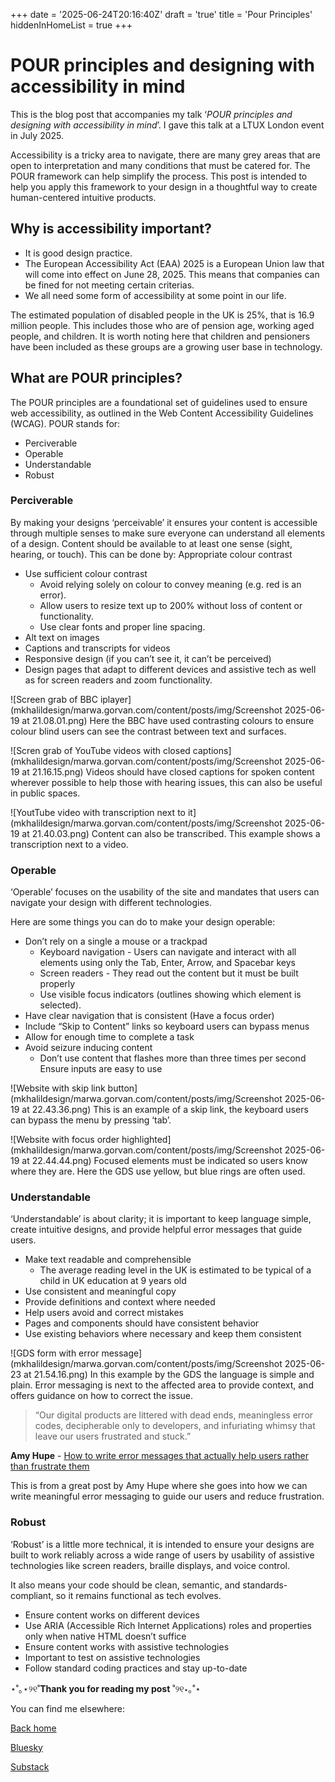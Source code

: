 +++
date = '2025-06-24T20:16:40Z'
draft = 'true'
title = 'Pour Principles'
hiddenInHomeList = true
+++
# POUR principles and designing with accessibility in mind

This is the blog post that accompanies my talk ‘*POUR principles and designing with accessibility in mind*’. I gave this talk at a LTUX London event in July 2025.

Accessibility is a tricky area to navigate, there are many grey areas that are open to interpretation and many conditions that must be catered for. The POUR framework can help simplify the process. This post is intended to help you apply this framework to your design in a thoughtful way to create human-centered intuitive products.

## Why is accessibility important?

- It is good design practice. 
- The European Accessibility Act (EAA) 2025 is a European Union law that will come into effect on June 28, 2025. This means that companies can be fined for not meeting certain criterias.
- We all need some form of accessibility at some point in our life.

The estimated population of disabled people in the UK is 25%, that is 16.9 million people. This includes those who are of pension age, working aged people, and children. It is worth noting here that children and pensioners have been included as these groups are a growing user base in technology.

## What are POUR principles?

The POUR principles are a foundational set of guidelines used to ensure web accessibility, as outlined in the Web Content Accessibility Guidelines (WCAG). POUR stands for:
- Perciverable
- Operable
- Understandable
- Robust

### Perciverable

By making your designs ‘perceivable’ it ensures your content is accessible through multiple senses to make sure everyone can understand all elements of a design. Content should be available to at least one sense (sight, hearing, or touch). This can be done by:
Appropriate colour contrast 
- Use sufficient colour contrast
    - Avoid relying solely on colour to convey meaning (e.g. red is an error).
    - Allow users to resize text up to 200% without loss of content or functionality.
    - Use clear fonts and proper line spacing.
- Alt text on images
- Captions and transcripts for videos
- Responsive design (if you can’t see it, it can’t be perceived)
- Design pages that adapt to different devices and assistive tech as well as for screen readers and zoom functionality.

![Screen grab of BBC iplayer](mkhalildesign/marwa.gorvan.com/content/posts/img/Screenshot 2025-06-19 at 21.08.01.png)
Here the BBC have used contrasting colours to ensure colour blind users can see the contrast between text and surfaces.

![Scren grab of YouTube videos with closed captions](mkhalildesign/marwa.gorvan.com/content/posts/img/Screenshot 2025-06-19 at 21.16.15.png)
Videos should have closed captions for spoken content wherever possible to help those with hearing issues, this can also be useful in public spaces.

![YoutTube video with transcription next to it](mkhalildesign/marwa.gorvan.com/content/posts/img/Screenshot 2025-06-19 at 21.40.03.png)
Content can also be transcribed. This example shows a transcription next to a video.

### Operable

‘Operable’ focuses on the usability of the site and mandates that users can navigate your design with different technologies.

Here are some things you can do to make your design operable:
- Don’t rely on a single a mouse or a trackpad 
    - Keyboard navigation  - Users can navigate and interact with all elements using only the Tab, Enter, Arrow, and Spacebar keys
    - Screen readers - They read out the content but it must be built properly
    - Use visible focus indicators (outlines showing which element is selected).
- Have clear navigation that is consistent (Have a focus order)
- Include “Skip to Content” links so keyboard users can bypass menus
- Allow for enough time to complete a task
- Avoid seizure inducing content
    - Don’t use content that flashes more than three times per second 
Ensure inputs are easy to use

![Website with skip link button](mkhalildesign/marwa.gorvan.com/content/posts/img/Screenshot 2025-06-19 at 22.43.36.png)
This is an example of a skip link, the keyboard users can bypass the menu by pressing ‘tab’.

![Website with focus order highlighted](mkhalildesign/marwa.gorvan.com/content/posts/img/Screenshot 2025-06-19 at 22.44.44.png)
Focused elements must be indicated so users know where they are. Here the GDS use yellow, but blue rings are often used.

### Understandable

‘Understandable’ is about clarity; it is important to keep language simple, create intuitive designs, and provide helpful error messages that guide users.

- Make text readable and comprehensible
    - The average reading level in the UK is estimated to be typical of a child in UK education at 9 years old
- Use consistent and meaningful copy
- Provide definitions and context where needed
- Help users avoid and correct mistakes
- Pages and components should have consistent behavior
- Use existing behaviors where necessary and keep them consistent

![GDS form with error message](mkhalildesign/marwa.gorvan.com/content/posts/img/Screenshot 2025-06-23 at 21.54.16.png)
In this example by the GDS the language is simple and plain. Error messaging is next to the affected area to provide context, and offers guidance on how to correct the issue.

> “Our digital products are littered with dead ends, meaningless error  codes, decipherable only to developers, and infuriating whimsy that leave our users frustrated and stuck.”

**Amy Hupe** - [How to write error messages that actually help users rather than frustrate them](https://piccalil.li/blog/how-to-write-error-messages-that-actually-help-users-rather-than-frustrate-them/)

This is from a great post by Amy Hupe where she goes into how we can write meaningful error messaging to guide our users and reduce frustration.

### Robust

‘Robust’ is a little more technical, it is intended to ensure your designs are built to work reliably across a wide range of users by usability of assistive technologies like screen readers, braille displays, and voice control.

It also means your code should be clean, semantic, and standards-compliant, so it remains functional as tech evolves.

- Ensure content works on different devices
- Use ARIA (Accessible Rich Internet Applications) roles and properties only when native HTML doesn’t suffice
- Ensure content works with assistive technologies
- Important to test on assistive technologies
- Follow standard coding practices and stay up-to-date

⋆˚｡⋆୨୧˚**Thank you for reading my post** ˚୨୧⋆｡˚⋆

You can find me elsewhere:

[Back home](http://marwa.gorvan.com)

[Bluesky](https://bsky.app/profile/marwa.gorvan.com)

[Substack](https://fancycatspyjamas.substack.com/)
